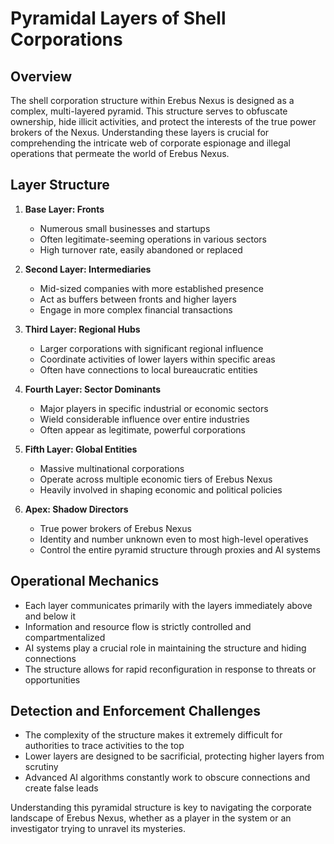 # Pyramidal Layers of Shell Corporations

## Overview

The shell corporation structure within Erebus Nexus is designed as a complex, multi-layered pyramid. This structure serves to obfuscate ownership, hide illicit activities, and protect the interests of the true power brokers of the Nexus. Understanding these layers is crucial for comprehending the intricate web of corporate espionage and illegal operations that permeate the world of Erebus Nexus.

## Layer Structure

1. **Base Layer: Fronts**
   - Numerous small businesses and startups
   - Often legitimate-seeming operations in various sectors
   - High turnover rate, easily abandoned or replaced

2. **Second Layer: Intermediaries**
   - Mid-sized companies with more established presence
   - Act as buffers between fronts and higher layers
   - Engage in more complex financial transactions

3. **Third Layer: Regional Hubs**
   - Larger corporations with significant regional influence
   - Coordinate activities of lower layers within specific areas
   - Often have connections to local bureaucratic entities

4. **Fourth Layer: Sector Dominants**
   - Major players in specific industrial or economic sectors
   - Wield considerable influence over entire industries
   - Often appear as legitimate, powerful corporations

5. **Fifth Layer: Global Entities**
   - Massive multinational corporations
   - Operate across multiple economic tiers of Erebus Nexus
   - Heavily involved in shaping economic and political policies

6. **Apex: Shadow Directors**
   - True power brokers of Erebus Nexus
   - Identity and number unknown even to most high-level operatives
   - Control the entire pyramid structure through proxies and AI systems

## Operational Mechanics

- Each layer communicates primarily with the layers immediately above and below it
- Information and resource flow is strictly controlled and compartmentalized
- AI systems play a crucial role in maintaining the structure and hiding connections
- The structure allows for rapid reconfiguration in response to threats or opportunities

## Detection and Enforcement Challenges

- The complexity of the structure makes it extremely difficult for authorities to trace activities to the top
- Lower layers are designed to be sacrificial, protecting higher layers from scrutiny
- Advanced AI algorithms constantly work to obscure connections and create false leads

Understanding this pyramidal structure is key to navigating the corporate landscape of Erebus Nexus, whether as a player in the system or an investigator trying to unravel its mysteries.
